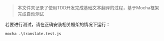 > 本文件夹记录了使用TDD开发完成基础文本翻译的过程，基于Mocha框架完成自动测试

若要进行测试，请在正确安装相关框架的情况下运行：

```shell
mocha .\translate.test.js
```


